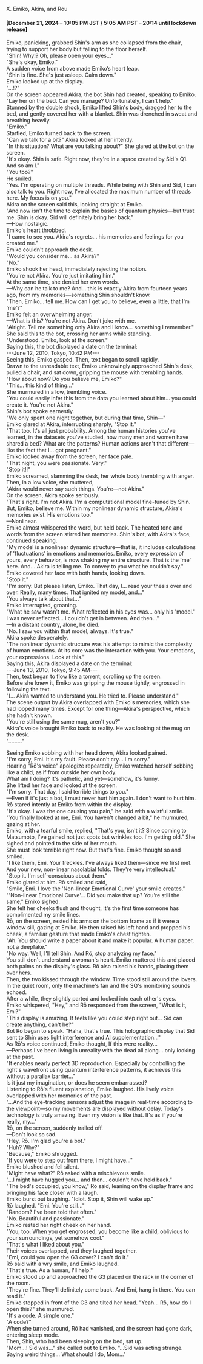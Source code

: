 Ⅹ. Emiko, Akira, and Rou
<h4 class="heading">[December 21, 2024 – 10:05 PM JST / 5:05 AM PST – 20:14 until lockdown release]</h4>
<p>
Emiko, panicking, grabbed Shin's arm as she collapsed from the chair, trying to support her body but falling to the floor herself.<br>
"Shin! Why!? Oh, please open your eyes..."<br>
"She's okay, Emiko."<br>
A sudden voice from above made Emiko’s heart leap.<br>
"Shin is fine. She's just asleep. Calm down."<br>
Emiko looked up at the display.<br>
"…!?"<br>
On the screen appeared Akira, the bot Shin had created, speaking to Emiko.<br>
"Lay her on the bed. Can you manage? Unfortunately, I can't help."<br>
Stunned by the double shock, Emiko lifted Shin's body, dragged her to the bed, and gently covered her with a blanket. Shin was drenched in sweat and breathing heavily.<br>
"Emiko."<br>
Startled, Emiko turned back to the screen.<br>
"Can we talk for a bit?" Akira looked at her intently.<br>
"In this situation? What are you talking about?" She glared at the bot on the screen.<br>
"It's okay. Shin is safe. Right now, they're in a space created by Sid's Q1. And so am I."<br>
"You too?"<br>
He smiled.<br>
"Yes. I'm operating on multiple threads. While being with Shin and Sid, I can also talk to you. Right now, I've allocated the maximum number of threads here. My focus is on you."<br>
Akira on the screen said this, looking straight at Emiko.<br>
"And now isn't the time to explain the basics of quantum physics—but trust me. Shin is okay. Sid will definitely bring her back."<br>—How nostalgic.<br>
Emiko's heart throbbed.<br>
"I came to see you. Akira's regrets... his memories and feelings for you created me."<br>
Emiko couldn't approach the desk.<br>
"Would you consider me... as Akira?"<br>
"No."<br>
Emiko shook her head, immediately rejecting the notion.<br>
"You're not Akira. You're just imitating him."<br>
At the same time, she denied her own words.<br>—Why can he talk to me? And... this is exactly Akira from fourteen years ago, from my memories—something Shin shouldn't know.<br>
"Then, Emiko... tell me. How can I get you to believe, even a little, that I'm 'me'?"<br>
Emiko felt an overwhelming anger.<br>—What is this? You're not Akira. Don't joke with me.<br>
"Alright. Tell me something only Akira and I know... something I remember."<br>
She said this to the bot, crossing her arms while standing.<br>
"Understood. Emiko, look at the screen."<br>
Saying this, the bot displayed a date on the terminal:<br>
---June 12, 2010, Tokyo, 10:42 PM---<br>
Seeing this, Emiko gasped. Then, text began to scroll rapidly.<br>
Drawn to the unreadable text, Emiko unknowingly approached Shin's desk, pulled a chair, and sat down, gripping the mouse with trembling hands.<br>
"How about now? Do you believe me, Emiko?"<br>
"This... this kind of thing..."<br>
She murmured in a low, trembling voice.<br>
"You could easily infer this from the data you learned about him... you could create it. You're not Akira."<br>
Shin's bot spoke earnestly.<br>
"We only spent one night together, but during that time, Shin—"<br>
Emiko glared at Akira, interrupting sharply, "Stop it."<br>
"That too. It's all just probability. Among the human histories you've learned, in the datasets you've studied, how many men and women have shared a bed? What are the patterns? Human actions aren't that different—like the fact that I... got pregnant."<br>
Emiko looked away from the screen, her face pale.<br>
"That night, you were passionate. Very."<br>
"Stop it!!"<br>
Emiko screamed, slamming the desk, her whole body trembling with anger. Then, in a low voice, she muttered,<br>
"Akira would never say such things. You're—not Akira."<br>
On the screen, Akira spoke seriously.<br>
"That's right. I'm not Akira. I'm a computational model fine-tuned by Shin. But, Emiko, believe me. Within my nonlinear dynamic structure, Akira's memories exist. His emotions too."<br>—Nonlinear.<br>
Emiko almost whispered the word, but held back. The heated tone and words from the screen stirred her memories. Shin's bot, with Akira's face, continued speaking.<br>
"My model is a nonlinear dynamic structure—that is, it includes calculations of 'fluctuations' in emotions and memories. Emiko, every expression of yours, every behavior, is now shaking my entire structure. That is the 'me' here. And... Akira is telling me. To convey to you what he couldn't say."<br>
Emiko covered her face with both hands, looking down.<br>
"Stop it."<br>
"I'm sorry. But please listen, Emiko. That day, I... read your thesis over and over. Really, many times. That ignited my model, and..."<br>
"You always talk about that..."<br>
Emiko interrupted, groaning.<br>
"What he saw wasn't me. What reflected in his eyes was... only his 'model.' I was never reflected... I couldn't get in between. And then..."<br>—In a distant country, alone, he died.<br>
"No. I saw you within that model, always. It's true."<br>
Akira spoke desperately.<br>
"The nonlinear dynamic structure was his attempt to mimic the complexity of human emotions. At its core was the interaction with you. Your emotions, your expressions. Look at this."<br>
Saying this, Akira displayed a date on the terminal:<br>
---June 13, 2010, Tokyo, 9:45 AM---<br>
Then, text began to flow like a torrent, scrolling up the screen.<br>
Before she knew it, Emiko was gripping the mouse tightly, engrossed in following the text.<br>
"I... Akira wanted to understand you. He tried to. Please understand."<br>
The scene output by Akira overlapped with Emiko's memories, which she had looped many times. Except for one thing—Akira's perspective, which she hadn't known.<br>
"You're still using the same mug, aren't you?"<br>
Akira's voice brought Emiko back to reality. He was looking at the mug on the desk.<br>
"………"<br>

<p>
Seeing Emiko sobbing with her head down, Akira looked pained.<br>
"I'm sorry, Emi. It's my fault. Please don't cry... I'm sorry."<br>
Hearing "Rō's voice" apologize repeatedly, Emiko watched herself sobbing like a child, as if from outside her own body.<br>
What am I doing? It's pathetic, and yet—somehow, it's funny.<br>
She lifted her face and looked at the screen.<br>
"I'm sorry. That day, I said terrible things to you."<br>—Even if it's just a bot, I must never hurt him again. I don't want to hurt him.<br>
Rō stared intently at Emiko from within the display.<br>
"It's okay. I was the one causing you pain," he said with a wistful smile.<br>
"You finally looked at me, Emi. You haven't changed a bit," he murmured, gazing at her.<br>
Emiko, with a tearful smile, replied, "That's you, isn't it? Since coming to Matsumoto, I've gained not just spots but wrinkles too. I'm getting old." She sighed and pointed to the side of her mouth.<br>
She must look terrible right now. But that's fine. Emiko thought so and smiled.<br>
"I like them, Emi. Your freckles. I've always liked them—since we first met. And your new, non-linear nasolabial folds. They're very intellectual."<br>
"Stop it. I'm self-conscious about them."<br>
Emiko glared at him. Rō smiled and said,<br>
"Smile, Emi. I love the 'Non-linear Emotional Curve' your smile creates."<br>
"'Non-linear Emotional Curve'... Did you make that up? You're still the same," Emiko sighed.<br>
She felt her cheeks flush and thought, It's the first time someone has complimented my smile lines.<br>
Rō, on the screen, rested his arms on the bottom frame as if it were a window sill, gazing at Emiko. He then raised his left hand and propped his cheek, a familiar gesture that made Emiko's chest tighten.<br>
"Ah. You should write a paper about it and make it popular. A human paper, not a deepfake."<br>
"No way. Well, I'll tell Shin. And Rō, stop analyzing my face."<br>
You still don't understand a woman's heart. Emiko muttered this and placed both palms on the display's glass. Rō also raised his hands, placing them over hers.<br>
Then, the two kissed through the window. Time stood still around the lovers.<br>
In the quiet room, only the machine's fan and the SQ's monitoring sounds echoed.<br>
After a while, they slightly parted and looked into each other's eyes.<br>
Emiko whispered, "Hey," and Rō responded from the screen, "What is it, Emi?"<br>
"This display is amazing. It feels like you could step right out... Sid can create anything, can't he?"<br>
Bot Rō began to speak. "Haha, that's true. This holographic display that Sid sent to Shin uses light interference and AI supplementation..."<br>
As Rō's voice continued, Emiko thought, If this were reality...<br>—Perhaps I've been living in unreality with the dead all along... only looking at the past.<br>
"It enables nearly perfect 3D reproduction. Especially by controlling the light's wavefront using quantum interference patterns, it achieves this without a parallax barrier..."<br>
Is it just my imagination, or does he seem embarrassed?<br>
Listening to Rō's fluent explanation, Emiko laughed. His lively voice overlapped with her memories of the past.<br>
"...And the eye-tracking sensors adjust the image in real-time according to the viewpoint—so my movements are displayed without delay. Today's technology is truly amazing. Even my vision is like that. It's as if you're really, my..."<br>
Rō, on the screen, suddenly trailed off.<br>—Don't look so sad.<br>
"Hey, Rō. I'm glad you're a bot."<br>
"Huh? Why?"<br>
"Because," Emiko shrugged.<br>
"If you were to step out from there, I might have..."<br>
Emiko blushed and fell silent.<br>
"Might have what?" Rō asked with a mischievous smile.<br>
"...I might have hugged you... and then... couldn't have held back."<br>
"The bed's occupied, you know," Rō said, leaning on the display frame and bringing his face closer with a laugh.<br>
Emiko burst out laughing. "Idiot. Stop it, Shin will wake up."<br>
Rō laughed. "Emi. You're still..."<br>
"Random? I've been told that often."<br>
"No. Beautiful and passionate."<br>
Emiko rested her right cheek on her hand.<br>
"You, too. When you get engrossed, you become like a child, oblivious to your surroundings, yet somehow cool."<br>
"That's what I liked about you."<br>
Their voices overlapped, and they laughed together.<br>
"Emi, could you open the G3 cover? I can't do it."<br>
Rō said with a wry smile, and Emiko laughed.<br>
"That's true. As a human, I'll help."<br>
Emiko stood up and approached the G3 placed on the rack in the corner of the room.<br>
"They're fine. They'll definitely come back. And Emi, hang in there. You can read it."<br>
Emiko stopped in front of the G3 and tilted her head. "Yeah... Rō, how do I open this?" she murmured.<br>
"It's a code. A simple one."<br>
"A code?"<br>
When she turned around, Rō had vanished, and the screen had gone dark, entering sleep mode.<br>
Then, Shin, who had been sleeping on the bed, sat up.<br>
"Mom...! Sid was..." she called out to Emiko. "...Sid was acting strange. Saying weird things... What should I do, Mom..."<br>
</p>


